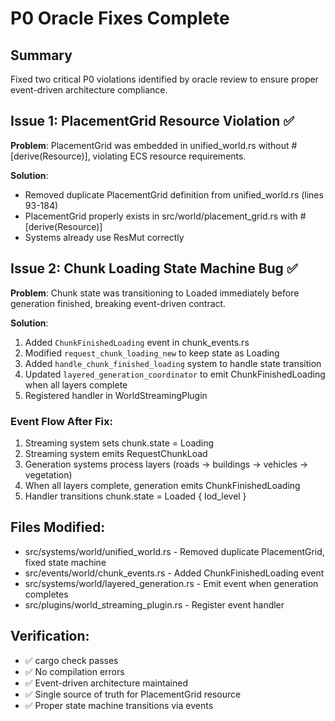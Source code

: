 # P0 Oracle Fixes Complete

## Summary
Fixed two critical P0 violations identified by oracle review to ensure proper event-driven architecture compliance.

## Issue 1: PlacementGrid Resource Violation ✅
**Problem**: PlacementGrid was embedded in unified_world.rs without #[derive(Resource)], violating ECS resource requirements.

**Solution**: 
- Removed duplicate PlacementGrid definition from unified_world.rs (lines 93-184)
- PlacementGrid properly exists in src/world/placement_grid.rs with #[derive(Resource)]
- Systems already use ResMut<PlacementGrid> correctly

## Issue 2: Chunk Loading State Machine Bug ✅
**Problem**: Chunk state was transitioning to Loaded immediately before generation finished, breaking event-driven contract.

**Solution**:
1. Added `ChunkFinishedLoading` event in chunk_events.rs
2. Modified `request_chunk_loading_new` to keep state as Loading
3. Added `handle_chunk_finished_loading` system to handle state transition
4. Updated `layered_generation_coordinator` to emit ChunkFinishedLoading when all layers complete
5. Registered handler in WorldStreamingPlugin

### Event Flow After Fix:
1. Streaming system sets chunk.state = Loading
2. Streaming system emits RequestChunkLoad
3. Generation systems process layers (roads → buildings → vehicles → vegetation)
4. When all layers complete, generation emits ChunkFinishedLoading
5. Handler transitions chunk.state = Loaded { lod_level }

## Files Modified:
- src/systems/world/unified_world.rs - Removed duplicate PlacementGrid, fixed state machine
- src/events/world/chunk_events.rs - Added ChunkFinishedLoading event
- src/systems/world/layered_generation.rs - Emit event when generation completes
- src/plugins/world_streaming_plugin.rs - Register event handler

## Verification:
- ✅ cargo check passes
- ✅ No compilation errors
- ✅ Event-driven architecture maintained
- ✅ Single source of truth for PlacementGrid resource
- ✅ Proper state machine transitions via events
